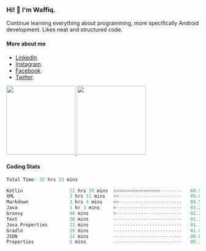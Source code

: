 ### Hi! 👋 I'm Waffiq.

Continue learning everything about programming, more specifically Android development. Likes neat and structured code.

#### More about me 
- [LinkedIn](https://www.linkedin.com/in/waffiqaziz/).
- [Instagram](https://www.instagram.com/waffiqaziz/).
- [Facebook](https://web.facebook.com/WaffiqAziz/).
- [Twitter](https://twitter.com/AzizWaffiq).

<p align="left">
<a href="https://github.com/waffiqaziz">
  <img height="180em" src="https://github-readme-stats-eight-theta.vercel.app/api?username=waffiqaziz&show_icons=true&theme=algolia&include_all_commits=true&count_private=true"/>
  <img height="180em" src="https://github-readme-stats-eight-theta.vercel.app/api/top-langs/?username=waffiqaziz&layout=compact&langs_count=8&theme=algolia"/>
</a>
</p>

#### Coding Stats
<!--START_SECTION:waka-->

```rust
Total Time: 32 hrs 23 mins

Kotlin                 22 hrs 39 mins  >>>>>>>>>>>>>>>>>--------   69.95 %
XML                    3 hrs 11 mins   >>-----------------------   09.87 %
Markdown               3 hrs 4 mins    >>-----------------------   09.50 %
Java                   1 hr 3 mins     >------------------------   03.27 %
Groovy                 46 mins         >------------------------   02.37 %
Text                   26 mins         -------------------------   01.38 %
Java Properties        22 mins         -------------------------   01.13 %
Gradle                 20 mins         -------------------------   01.06 %
JSON                   12 mins         -------------------------   00.67 %
Properties             5 mins          -------------------------   00.30 %
```

<!--END_SECTION:waka-->
